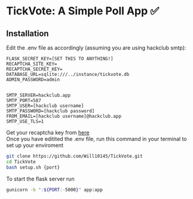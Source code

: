 # TickVote: A Simple Poll App ✅

## Installation

Edit the .env file as accordingly (assuming you are using hackclub smtp):
```
FLASK_SECRET_KEY=[SET THIS TO ANYTHING!]
RECAPTCHA_SITE_KEY=
RECAPTCHA_SECRET_KEY=
DATABASE_URL=sqlite:///../instance/tickvote.db
ADMIN_PASSWORD=admin


SMTP_SERVER=hackclub.app
SMTP_PORT=587
SMTP_USER=[hackclub username]
SMTP_PASSWORD=[hackclub password]
FROM_EMAIL=[hackclub username]@hackclub.app
SMTP_USE_TLS=1
```
Get your recaptcha key from [here](https://www.google.com/recaptcha/admin/create) <br>
Once you have editited the .env file, run this command in your terminal to set up your enviroment
```bash
git clone https://github.com/Will10145/TickVote.git
cd TickVote
bash setup.sh {port}
```
To start the flask server run
```bash
gunicorn -b ":${PORT:-5000}" app:app
```
